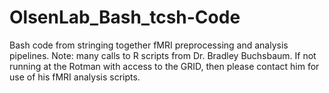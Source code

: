 # OlsenLab_Bash_tcsh-Code
Bash code from stringing together fMRI preprocessing and analysis pipelines. Note: many calls to R scripts from Dr. Bradley Buchsbaum. If not running at the Rotman with access to the GRID, then please contact him for use of his fMRI analysis scripts. 
